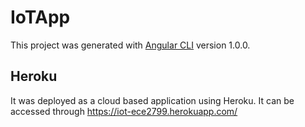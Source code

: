 # IoTApp

This project was generated with [Angular CLI](https://github.com/angular/angular-cli) version 1.0.0.

## Heroku

It was deployed as a cloud based application using Heroku. It can be accessed through https://iot-ece2799.herokuapp.com/

